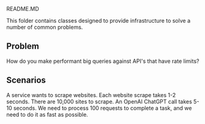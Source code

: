README.MD

This folder contains classes designed to provide infrastructure to solve a number of common problems.

Problem
-------

How do you make performant big queries against API's that have rate limits?

Scenarios
---------

A service wants to scrape websites.  Each website scrape takes 1-2 seconds.  There are 10,000 sites to scrape.
An OpenAI ChatGPT call takes 5-10 seconds.  We need to process 100 requests to complete a task, and we need to
do it as fast as possible.
